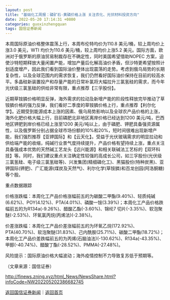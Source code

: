 ```yaml
---
layout: post
title: "基础化工周报：磷矿石-黄磷价格上涨 关注农化、光伏材料投资方向"
date: 2022-05-20 17:14:31 +0800
categories: guoxinzhengquan
tags: 国信证券新闻
---
```

<p>本周国际原油价格整体震荡上行，本周布伦特均价为110.8 美元/桶，较上周均价上涨3.0 美元，WTI 均价为110.6 美元/桶，较上周均价上涨5.2 美元。国际方面，欧洲对于俄罗斯的原油贸易制裁存在不确定性，同时美国希望借助NOPEC 方案，迫使沙特短期释放大量闲置产能，增加产量后化解高油价矛盾，但沙特更希望按照计划适度增产，因此我们看到国际油价整体出现震荡的走势。考虑到俄乌局势的长期复杂性，以及全球范围内的需求恢复，我们仍然看好国际油价保持在目前的较高水平。多晶硅新装置投产和存量产能的日常补氯将大幅拉升三氯氢硅的需求，而今年光伏级三氯氢硅的供给非常有限，重点推荐【三孚股份】。</p>
 <p>近期草铵膦价格明显反弹，海外需求的拉动及新增产能的阶段性释放完毕推动了草铵膦价格的强力反弹，我们看好二季度的草铵膦价格上行，重点推荐【利尔化学】。近期受到能源成本上涨的因素、俄乌局势影响以及全球农产品价格的上涨，海外化肥价格大幅上行，目前磷肥北非地区离岸价格已经达到1200 美元/吨，巴西地区钾肥到岸价格已经上涨至1200 美元/吨以上，由于磷肥、钾肥具备强资源属性，以及俄罗斯分别占据全球市场份额的10%和20%，短时间很难出现新增产能，我们强烈推荐【亚钾国际】和【云天化】。受益于光伏玻璃需求的明显拉动和供给端产能的收缩，纯碱行业景气度持续提升，产品价格有望持续上涨，重点关注具备强成本优势的天然碱工艺龙头【远兴能源】和相关联碱法工艺标的【双环科技】等。同时，我们建议重点关注确定性较强的高成长公司，如三孚股份(光伏级三氯氢硅、电子级三氯氢硅等)、兴发集团(精细磷化工)、黑猫股份(特种炭黑)、亚钾国际(钾肥)、广汇能源(煤炭及天然气)、利尔化学(草铵膦)和百龙创园(阿洛酮糖)等个股。</p>
 <p>重点数据跟踪</p>
 <p>价格涨跌幅：本周化工产品价格涨幅前五的为碳酸二甲酯(9.40%)、轻质纯碱(6.62%)、POY(4.12%)、PTA(4.01%)、磷酸一铵(3.39%)；本周化工产品价格跌幅前五的为R134a(-9.26%)、醋酸乙酯(-3.60%)、锦纶7 切片(-3.35%)、软泡聚醚(-2.53%)、环氧氯丙烷(丙烯法)(-2.38%)。</p>
 <p>价差涨跌幅：本周化工产品价差涨幅前五的为环氧乙烷(172.92%)、PTA(40.70%)、软泡聚醚(31.83%)、己内酰胺(25.71%)、碳酸二甲酯(18.72%)；本周化工产品价差跌幅前五的为丙烯(石脑油法)(-130.62%)、R134a(-43.35%)、甲醇(-40.74%)、醋酸丁酯(-28.52%)、PMMA(-27.48%)。</p>
 <p>风险提示：国际原油价格大幅波动；海外疫情控制不力导致复苏低于预期等。</p><p class="em_media">（文章来源：国信证券）</p>

<http://finews.zning.xyz/html_News/NewsShare.html?infoCode=NW202205202386682745>

[返回国信证券新闻](//finews.withounder.com/category/guoxinzhengquan.html)｜[返回首页](//finews.withounder.com/)